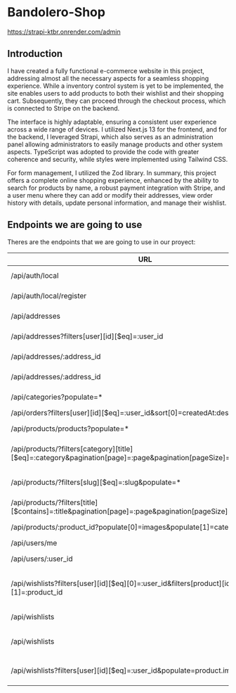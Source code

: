 # Bandolero-Shop

https://strapi-ktbr.onrender.com/admin

## Introduction

I have created a fully functional e-commerce website in this project, addressing almost all the necessary aspects for a seamless shopping experience. While a inventory control system is yet to be implemented, the site enables users to add products to both their wishlist and their shopping cart. Subsequently, they can proceed through the checkout process, which is connected to Stripe on the backend.

The interface is highly adaptable, ensuring a consistent user experience across a wide range of devices. I utilized Next.js 13 for the frontend, and for the backend, I leveraged Strapi, which also serves as an administration panel allowing administrators to easily manage products and other system aspects. TypeScript was adopted to provide the code with greater coherence and security, while styles were implemented using Tailwind CSS.

For form management, I utilized the Zod library. In summary, this project offers a complete online shopping experience, enhanced by the ability to search for products by name, a robust payment integration with Stripe, and a user menu where they can add or modify their addresses, view order history with details, update personal information, and manage their wishlist.


## Endpoints we are going to use

Theres are the endpoints that we are going to use in our proyect:

| URL                       |METHOD| DESCRIPTION                                                               | PROTECTED |
| ------------------------- |------| ------------------------------------------------------------------------- | --------- |
| /api/auth/local           |POST  | Login endpoint                                                            |           |
| /api/auth/local/register  |POST  | Register endpoint                                                         |           |
| /api/addresses            |POST| Create new address                                                          | ✅         |
| /api/addresses?filters[user][id][$eq]=:user_id  |GET| Get all address                                        | ✅         |
| /api/addresses/:address_id  |PUT| Update address data                                                        | ✅         |
| /api/addresses/:address_id  |DELETE| Delete address                                                          | ✅         |
| /api/categories?populate=*  |GET| Get all categories                                                         |            |
| /api/orders?filters[user][id][$eq]=:user_id&sort[0]=createdAt:desc       |GET| Get all orders                | ✅         |
| /api/products/products?populate=*  |GET| Get all products                                                    |            |
| /api/products/?filters[category][title][$eq]=:category&pagination[page]=:page&pagination[pageSize]=6&populate=* |GET| Filter products by category |          |
| /api/products/?filters[slug][$eq]=:slug&populate=* |GET| Get one product by slug                             |            |
| /api/products/?filters[title][$contains]=:title&pagination[page]=:page&pagination[pageSize]=6&populate=* |GET |Get product by title  |          |
| /api/products/:product_id?populate[0]=images&populate[1]=category  |GET| Get product by Id                    |            |
| /api/users/me             |GET  | Get user data                                                               | ✅         |
| /api/users/:user_id  |PUT| Update user data                                                                   | ✅         |
| /api/wishlists?filters[user][id][$eq][0]=:user_id&filters[product][id][$eq][1]=:product_id  |GET| Check if the product is already in the wish list        | ✅         |
| /api/wishlists           |POST   | Add product to the wishlist                                                | ✅         |
| /api/wishlists           |DELETE| Delete product in wishlist                                                  | ✅         |
| /api/wishlists?filters[user][id][$eq]=:user_id&populate=product.images  |GET| Get all products in wishlist    | ✅         |




